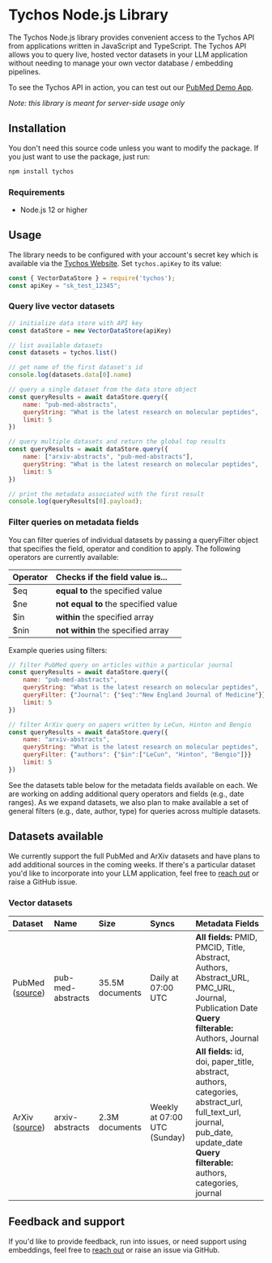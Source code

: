 # Tychos Node.js Library

The Tychos Node.js library provides convenient access to the Tychos API from
applications written in JavaScript and TypeScript. The Tychos API allows you to query live, hosted vector datasets in your LLM application without needing to manage your own vector database / embedding pipelines.

To see the Tychos API in action, you can test out our [PubMed Demo App](https://tychos.ai/demo).

*Note: this library is meant for server-side usage only*

## Installation

You don't need this source code unless you want to modify the package. If you just want to use the package, just run:

```sh
npm install tychos
```


### Requirements

- Node.js 12 or higher

## Usage

The library needs to be configured with your account's secret key which is available via the [Tychos Website][api-keys]. Set `tychos.apiKey` to its value:

```javascript
const { VectorDataStore } = require('tychos');
const apiKey = "sk_test_12345";
```

### Query live vector datasets

```javascript
// initialize data store with API key
const dataStore = new VectorDataStore(apiKey)

// list available datasets
const datasets = tychos.list()

// get name of the first dataset's id
console.log(datasets.data[0].name)

// query a single dataset from the data store object
const queryResults = await dataStore.query({
    name: "pub-med-abstracts",
    queryString: "What is the latest research on molecular peptides",
    limit: 5
})

// query multiple datasets and return the global top results
const queryResults = await dataStore.query({
    name: ["arxiv-abstracts", "pub-med-abstracts"],
    queryString: "What is the latest research on molecular peptides",
    limit: 5
})

// print the metadata associated with the first result
console.log(queryResults[0].payload);
```

### Filter queries on metadata fields
You can filter queries of individual datasets by passing a queryFilter object that specifies the field, operator and condition to apply. The following operators are currently available:

| Operator | Checks if the field value is... |
| :--- | :--- |
| $eq | **equal to** the specified value|
| $ne | **not equal to** the specified value|
| $in | **within** the specified array|
| $nin | **not within** the specified array|

Example queries using filters:
```javascript
// filter PubMed query on articles within a particular journal
const queryResults = await dataStore.query({
    name: "pub-med-abstracts",
    queryString: "What is the latest research on molecular peptides",
    queryFilter: {"Journal": {"$eq":"New England Journal of Medicine"}}
    limit: 5
})

// filter ArXiv query on papers written by LeCun, Hinton and Bengio
const queryResults = await dataStore.query({
    name: "arxiv-abstracts",
    queryString: "What is the latest research on molecular peptides",
    queryFilter: {"authors": {"$in":["LeCun", "Hinton", "Bengio"]}}
    limit: 5
})

```

See the datasets table below for the metadata fields available on each. We are working on adding additional query operators and fields (e.g., date ranges). As we expand datasets, we also plan to make available a set of general filters (e.g., date, author, type) for queries across multiple datasets.

## Datasets available
We currently support the full PubMed and ArXiv datasets and have plans to add additional sources in the coming weeks. If there's a particular dataset you'd like to incorporate into your LLM application, feel free to [reach out][twitter] or raise a GitHub issue.

### Vector datasets
| Dataset | Name | Size | Syncs | Metadata Fields |
| :--------------- | :--------------- | :--------------- | :--------------- | :--------------------- | 
| PubMed ([source][pub-med]) | pub-med-abstracts | 35.5M documents | Daily at 07:00 UTC | **All fields:**  PMID, PMCID, Title, Abstract, Authors, Abstract_URL, PMC_URL, Journal, Publication Date <br> **Query filterable:** Authors, Journal |
| ArXiv ([source][arxiv]) | arxiv-abstracts | 2.3M documents | Weekly at 07:00 UTC (Sunday) | **All fields:** id, doi, paper_title, abstract, authors, categories, abstract_url, full_text_url, journal, pub_date, update_date <br> **Query filterable:** authors, categories, journal |

## Feedback and support

If you'd like to provide feedback, run into issues, or need support using embeddings, feel free to [reach out][twitter] or raise an issue via GitHub.

[api-keys]: https://tychos.ai/
[twitter]: https://twitter.com/etpuisfume
[pub-med]: https://pubmed.ncbi.nlm.nih.gov/download/
[arxiv]: https://info.arxiv.org/help/bulk_data/index.html
